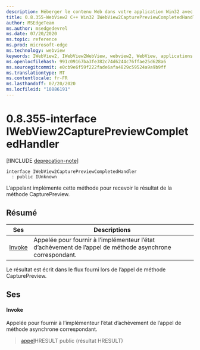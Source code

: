 ```yaml
---
description: Héberger le contenu Web dans votre application Win32 avec le contrôle Microsoft Edge WebView2
title: 0.8.355-WebView2 C++ Win32 IWebView2CapturePreviewCompletedHandler
author: MSEdgeTeam
ms.author: msedgedevrel
ms.date: 07/20/2020
ms.topic: reference
ms.prod: microsoft-edge
ms.technology: webview
keywords: IWebView2, IWebView2WebView, webview2, WebView, applications Win32, Win32, Edge
ms.openlocfilehash: 991c09167ba3fe382c74d6244c76ffae25d628a6
ms.sourcegitcommit: e0cb9e6f59f222fade6afa4829c59524a9a9b9ff
ms.translationtype: MT
ms.contentlocale: fr-FR
ms.lasthandoff: 07/20/2020
ms.locfileid: "10886191"
---
```

# 0.8.355-interface IWebView2CapturePreviewCompletedHandler 

[!INCLUDE [deprecation-note](../../includes/deprecation-note.md)]

```
interface IWebView2CapturePreviewCompletedHandler
  : public IUnknown
```

L’appelant implémente cette méthode pour recevoir le résultat de la méthode CapturePreview.

## Résumé

 Ses                        | Descriptions
--------------------------------|---------------------------------------------
[Invoke](#invoke) | Appelée pour fournir à l’implémenteur l’état d’achèvement de l’appel de méthode asynchrone correspondant.

Le résultat est écrit dans le flux fourni lors de l’appel de méthode CapturePreview.

## Ses

#### Invoke 

Appelée pour fournir à l’implémenteur l’état d’achèvement de l’appel de méthode asynchrone correspondant.

> [appel](#invoke)HRESULT public (résultat HRESULT)

